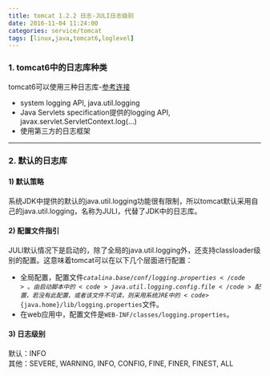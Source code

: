 ```yaml
---
title: tomcat 1.2.2 日志-JULI日志级别
date: 2016-11-04 11:24:00
categories: service/tomcat
tags: [linux,java,tomcat6,loglevel]
---
```


### 1. tomcat6中的日志库种类
tomcat6可以使用三种日志库-[参考连接](http://tomcat.apache.org/tomcat-6.0-doc/logging.html)
- system logging API, java.util.logging
- Java Servlets specification提供的logging API, javax.servlet.ServletContext.log(...)
- 使用第三方的日志框架  

---

### 2. 默认的日志库
#### 1) 默认策略
系统JDK中提供的默认的java.util.logging功能很有限制，所以tomcat默认采用自己的java.util.logging，名称为JULI，代替了JDK中的日志库。  

#### 2) 配置文件指引
JULI默认情况下是启动的，除了全局的java.util.logging外，还支持classloader级别的配置。这意味着tomcat可以在以下几个层面进行配置：
- 全局配置，配置文件<code>${catalina.base}/conf/logging.properties</code>。由启动脚本中的<code>java.util.logging.config.file</code>配置，若没有此配置，或者该文件不可读，则采用系统JRE中的<code>${java.home}/lib/logging.properties</code>文件。
- 在web应用中，配置文件是<code>WEB-INF/classes/logging.properties</code>。

#### 3) 日志级别
默认：INFO  
其他：SEVERE, WARNING, INFO, CONFIG, FINE, FINER, FINEST, ALL
